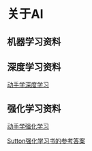 # 关于AI
## 机器学习资料
## 深度学习资料
[动手学深度学习](https://github.com/ShusenTang/Dive-into-DL-PyTorch)
## 强化学习资料
[动手学强化学习](http://hrl.boyuai.com/chapter/intro)

[Sutton强化学习书的参考答案](https://github.com/LyWangPX/Reinforcement-Learning-2nd-Edition-by-Sutton-Exercise-Solutions/blob/master/Chapter%203/Solutions_to_Reinforcement_Learning_by_Sutton_Chapter_3_rx1.pdf)
